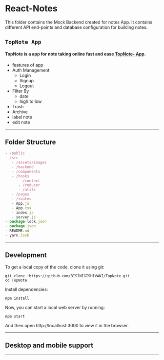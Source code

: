 # React-Notes

This folder contains the Mock Backend created for notes App. It contains different API end-points and database configuration for building notes.
## `TopNote App`
  #### TopNote is a app for note taking online fast and ease [TopNote- App](https://topnote-mini.netlify.app/).

- features of app
- Auth Management
  - Login
  - Signup
  - Logout
- Filter  By
  - date
  - high to low
 - Trash 
 - Archive
 - label note
 - edit note
  - ---

## Folder Structure

```jsx
- /public
- /src
   - /assets/images
   - /backend
   - /components
   - /hooks
      - /context
      - /reducer
      - /utils
   - /pages
   - /routes
   - App.js
   - App.css
   - index.js
   - server.js
- package-lock.json
- package.json
- README.md
- yarn.lock
```

---
## Development

To get a local copy of the code, clone it using git:

```
git clone :https://github.com/BISINIGISHIVANI/TopNote.git
cd TopNote
```

Install dependencies:

```
npm install
```

Now, you can start a local web server by running:

```
npm start
```

And then open http://localhost:3000 to view it in the browser.

---

## Desktop and mobile support
---

